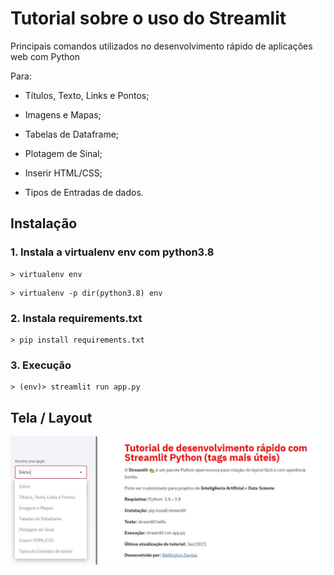 # Tutorial sobre o uso do Streamlit

Principais comandos utilizados no desenvolvimento rápido de aplicações web com Python

Para:

- Títulos, Texto, Links e Pontos;

- Imagens e Mapas;

- Tabelas de Dataframe;

- Plotagem de Sinal;

- Inserir HTML/CSS;

- Tipos de Entradas de dados.

## Instalação

### 1. Instala a virtualenv env com python3.8

```
> virtualenv env
```

```
> virtualenv -p dir(python3.8) env
```

### 2. Instala requirements.txt

```
> pip install requirements.txt
```

### 3. Execução

```
> (env)> streamlit run app.py
```


## Tela / Layout

![alt text](https://github.com/wellingtondantas/Projetos/blob/main/Streamlit-tutorial/Tela.JPG?raw=true)